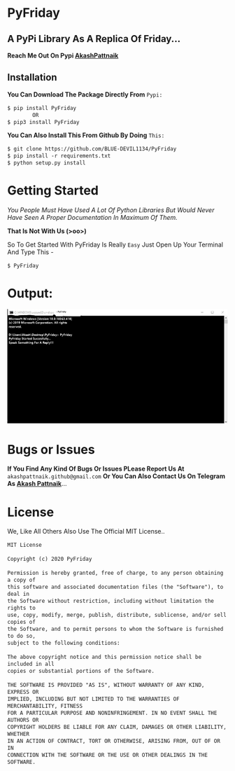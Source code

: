 # PyFriday

## A PyPi Library As A Replica Of Friday...
**Reach Me Out On Pypi [AkashPattnaik](https://pypi.org/user/AkashPattnaik/)**
## Installation
**You Can Download The Package Directly From** `Pypi:`
```shell script
$ pip install PyFriday
        OR
$ pip3 install PyFriday
```

**You Can Also Install This From Github By Doing** `This:`
```shell script
$ git clone https://github.com/BLUE-DEVIL1134/PyFriday
$ pip install -r requirements.txt
$ python setup.py install
```

# Getting Started
_You People Must Have Used A Lot Of Python Libraries But Would Never Have Seen A Proper Documentation In Maximum Of Them._

**That Is Not With Us (>oo>)**

So To Get Started With PyFriday Is Really `Easy`
Just Open Up Your Terminal And Type This -
```shell script
$ PyFriday
```

# Output:
<img src="https://github.com/BLUE-DEVIL1134/PyFriday/blob/master/Image/PyFriday.jpg">

# Bugs or Issues
**If You Find Any Kind Of Bugs Or Issues PLease
Report Us At** `akashpattnaik.github@gmail.com` **Or You Can Also Contact Us On 
Telegram As [Akash Pattnaik](https://telegram.me/AKASH_AM1)**...

# License
We, Like All Others Also Use The Official
MIT License..
```properties
MIT License

Copyright (c) 2020 PyFriday

Permission is hereby granted, free of charge, to any person obtaining a copy of
this software and associated documentation files (the "Software"), to deal in
the Software without restriction, including without limitation the rights to
use, copy, modify, merge, publish, distribute, sublicense, and/or sell copies of
the Software, and to permit persons to whom the Software is furnished to do so,
subject to the following conditions:

The above copyright notice and this permission notice shall be included in all
copies or substantial portions of the Software.

THE SOFTWARE IS PROVIDED "AS IS", WITHOUT WARRANTY OF ANY KIND, EXPRESS OR
IMPLIED, INCLUDING BUT NOT LIMITED TO THE WARRANTIES OF MERCHANTABILITY, FITNESS
FOR A PARTICULAR PURPOSE AND NONINFRINGEMENT. IN NO EVENT SHALL THE AUTHORS OR
COPYRIGHT HOLDERS BE LIABLE FOR ANY CLAIM, DAMAGES OR OTHER LIABILITY, WHETHER
IN AN ACTION OF CONTRACT, TORT OR OTHERWISE, ARISING FROM, OUT OF OR IN
CONNECTION WITH THE SOFTWARE OR THE USE OR OTHER DEALINGS IN THE SOFTWARE.
```

